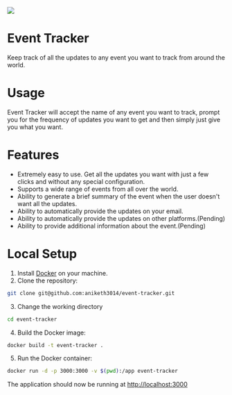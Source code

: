 [![](https://i.imgur.com/2OiHVyRs.jpg)](http://localhost:3001)

Event Tracker
====
Keep track of all the updates to any event you want to track from around the world.

Usage
====
Event Tracker will accept the name of any event you want to track, prompt you for the frequency of updates you want to get and then simply just give you what you want.

Features
====
* Extremely easy to use. Get all the updates you want with just a few clicks and without any special configuration.
* Supports a wide range of events from all over the world.
* Ability to generate a brief summary of the event when the user doesn't want all the updates.
* Ability to automatically provide the updates on your email.
* Ability to automatically provide the updates on other platforms.(Pending)
* Ability to provide additional information about the event.(Pending)

Local Setup
====
1. Install [Docker](https://www.docker.com/get-started) on your machine.
2. Clone the repository:

```bash
git clone git@github.com:aniketh3014/event-tracker.git
```
3. Change the working directory
```bash
cd event-tracker
```
4. Build the Docker image:
```bash
docker build -t event-tracker .
```
5. Run the Docker container:
```bash
docker run -d -p 3000:3000 -v $(pwd):/app event-tracker
```
The application should now be running at <http://localhost:3000>